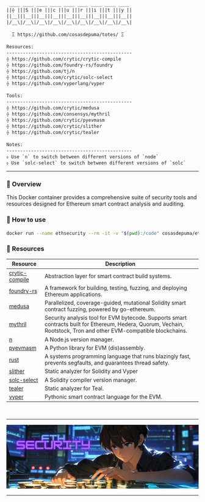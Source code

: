 ```
 ____ ____ ____ ____ ____ ____ ____ ____ ____ 
||⟠ |||S |||e |||c |||u |||r |||i |||t |||y ||
||__|||__|||__|||__|||__|||__|||__|||__|||__||
|/__\|/__\|/__\|/__\|/__\|/__\|/__\|/__\|/__\|

  Ξ https://github.com/cosasdepuma/totes/ Ξ

Resources:
----------------------------------------------
⟠ https://github.com/crytic/crytic-compile
⟠ https://github.com/foundry-rs/foundry
⟠ https://github.com/tj/n
⟠ https://github.com/crytic/solc-select
⟠ https://github.com/vyperlang/vyper

Tools:
----------------------------------------------
⟠ https://github.com/crytic/medusa
⟠ https://github.com/consensys/mythril
⟠ https://github.com/crytic/pyevmasm
⟠ https://github.com/crytic/slither
⟠ https://github.com/crytic/tealer

Notes:
----------------------------------------------
⬨ Use `n` to switch between different versions of `node`
⬨ Use `solc-select` to switch between different versions of `solc`
```

---

### 👀 Overview

This Docker container provides a comprehensive suite of security tools and resources designed for Ethereum smart contract analysis and auditing.

### 📖 How to use

```bash
docker run --name ethsecurity --rm -it -v "$(pwd):/code" cosasdepuma/ethsecurity:latest
```


### 🧰 Resources

| Resource | Description |
|----------|-------------|
| [crytic-compile](https://github.com/crytic/crytic-compile) | Abstraction layer for smart contract build systems. |
| [foundry-rs](https://github.com/foundry-rs/foundry) | A framework for building, testing, fuzzing, and deploying Ethereum applications. |
| [medusa](https://github.com/crytic/medusa) | Parallelized, coverage-guided, mutational Solidity smart contract fuzzing, powered by go-ethereum. |
| [mythril](https://github.com/consensys/mythril) | Security analysis tool for EVM bytecode. Supports smart contracts built for Ethereum, Hedera, Quorum, Vechain, Rootstock, Tron and other EVM-compatible blockchains. |
| [n](https://github.com/tj/n) | A Node.js version manager. |
| [pyevmasm](https://github.com/crytic/pyevmasm) | A Python library for EVM (dis)assembly. |
| [rust](https://www.rust-lang.org/) | A systems programming language that runs blazingly fast, prevents segfaults, and guarantees thread safety. |
| [slither](https://github.com/crytic/slither) | Static analyzer for Solidity and Vyper |
| [solc-select](https://github.com/crytic/solc-select) | A Solidity compiler version manager. |
| [tealer](https://github.com/crytic/tealer) | Static analyzer for Teal. |
| [vyper](https://github.com/vyperlang/vyper) | Pythonic smart contract language for the EVM. |

<div align="center">
    <br />
    <hr />
    <img src="../.github/readme/ethsecurity.jpg" alt="EthSecurity" />
    <hr />
</div>